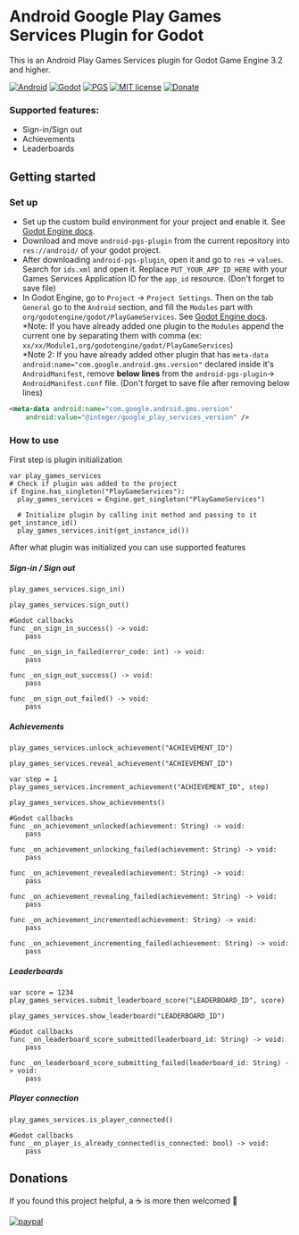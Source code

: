 # Android Google Play Games Services Plugin for Godot 
This is an Android Play Games Services plugin for Godot Game Engine 3.2 and higher. 

[![Android](https://img.shields.io/badge/Platform-Android-brightgreen.svg)](https://developer.android.com)
[![Godot](https://img.shields.io/badge/Godot%20Engine-3.2-blue.svg)](https://github.com/godotengine/godot/)
[![PGS](https://img.shields.io/badge/Play%20Games%20Services-19.0.0-green.svg)](https://developers.google.com/games/services/android/quickstart)
[![MIT license](https://img.shields.io/badge/License-MIT-yellowgreen.svg)](https://lbesson.mit-license.org/)
[![Donate](https://img.shields.io/badge/Donate-PayPal-informational.svg)](https://paypal.me/cgisca)


### Supported features:
- Sign-in/Sign out
- Achievements
- Leaderboards

## Getting started
### Set up
- Set up the custom build environment for your project and enable it. See [Godot Engine docs](https://docs.godotengine.org/en/latest/getting_started/workflow/export/android_custom_build.html).
- Download and move `android-pgs-plugin` from the current repository into `res://android/` of your godot project.
- After downloading `android-pgs-plugin`, open it and go to `res` -> `values`. Search for `ids.xml` and open it. Replace `PUT_YOUR_APP_ID_HERE` with your Games Services Application ID for the `app_id` resource. (Don't forget to save file)
- In Godot Engine, go to `Project` -> `Project Settings`. Then on the tab `General` go to the `Android` section, and fill the `Modules` part with `org/godotengine/godot/PlayGameServices`. See [Godot Engine docs](
https://docs.godotengine.org/en/latest/tutorials/plugins/android/android_plugin.html#using-it-from-gdscript).
<br/>*Note: If you have already added one plugin to the `Modules` append the current one by separating them with comma (ex: `xx/xx/Module1,org/godotengine/godot/PlayGameServices`)
<br/>*Note 2: If you have already added other plugin that has `meta-data android:name="com.google.android.gms.version"` declared inside it's `AndroidManifest`, remove **below lines** from the `android-pgs-plugin`-> `AndroidManifest.conf` file.  (Don't forget to save file after removing below lines)
```xml
<meta-data android:name="com.google.android.gms.version"
    android:value="@integer/google_play_services_version" />
```


### How to use
First step is plugin initialization
```GdScript
var play_games_services
# Check if plugin was added to the project
if Engine.has_singleton("PlayGameServices"):
  play_games_services = Engine.get_singleton("PlayGameServices")
	
  # Initialize plugin by calling init method and passing to it get_instance_id()
  play_games_services.init(get_instance_id())
```
After what plugin was initialized you can use supported features
##### Sign-in / Sign out
```GdScript
play_games_services.sign_in()

play_games_services.sign_out()
```
```GdScript
#Godot callbacks
func _on_sign_in_success() -> void:
	pass
  
func _on_sign_in_failed(error_code: int) -> void:
	pass

func _on_sign_out_success() -> void:
	pass
  
func _on_sign_out_failed() -> void:
	pass
```
##### Achievements
```GdScript
play_games_services.unlock_achievement("ACHIEVEMENT_ID")

play_games_services.reveal_achievement("ACHIEVEMENT_ID")

var step = 1
play_games_services.increment_achievement("ACHIEVEMENT_ID", step)

play_games_services.show_achievements()
```
```GdScript
#Godot callbacks
func _on_achievement_unlocked(achievement: String) -> void:
	pass

func _on_achievement_unlocking_failed(achievement: String) -> void:
	pass

func _on_achievement_revealed(achievement: String) -> void:
	pass

func _on_achievement_revealing_failed(achievement: String) -> void:
	pass

func _on_achievement_incremented(achievement: String) -> void:
	pass

func _on_achievement_incrementing_failed(achievement: String) -> void:
	pass
```
##### Leaderboards
```GdScript
var score = 1234
play_games_services.submit_leaderboard_score("LEADERBOARD_ID", score)

play_games_services.show_leaderboard("LEADERBOARD_ID")
```
```GdScript
#Godot callbacks
func _on_leaderboard_score_submitted(leaderboard_id: String) -> void:
	pass

func _on_leaderboard_score_submitting_failed(leaderboard_id: String) -> void:
	pass
```
##### Player connection
```GdScript
play_games_services.is_player_connected()
```
```GdScript
#Godot callbacks
func _on_player_is_already_connected(is_connected: bool) -> void:
	pass
```
## Donations
If you found this project helpful, a :coffee: is more then welcomed :see_no_evil:

[![paypal](https://www.paypalobjects.com/en_US/i/btn/btn_donateCC_LG.gif)](https://paypal.me/cgisca)

